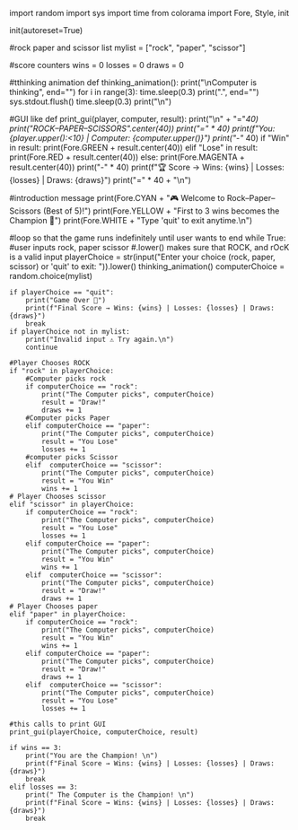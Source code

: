 import random
import sys
import time
from colorama import Fore, Style, init

init(autoreset=True)

#rock paper and scissor list
mylist = ["rock", "paper", "scissor"]

#score counters
wins = 0
losses = 0
draws = 0

#tthinking animation
def thinking_animation():
    print("\nComputer is thinking", end="")
    for i in range(3):
        time.sleep(0.3)
        print(".", end="")
        sys.stdout.flush()
    time.sleep(0.3)
    print("\n")

#GUI like
def print_gui(player, computer, result):
    print("\n" + "="*40)
    print("ROCK–PAPER–SCISSORS".center(40))
    print("=" * 40)
    print(f"You: {player.upper():<10}  |  Computer: {computer.upper()}")
    print("-"* 40)
    if "Win" in result:
        print(Fore.GREEN + result.center(40))
    elif "Lose" in result:
        print(Fore.RED + result.center(40))
    else:
        print(Fore.MAGENTA + result.center(40))
    print("-" * 40)
    print(f"🏆 Score → Wins: {wins} | Losses: {losses} | Draws: {draws}")
    print("=" * 40 + "\n")

#introduction message
print(Fore.CYAN + "🎮 Welcome to Rock–Paper–Scissors (Best of 5)!")
print(Fore.YELLOW + "First to 3 wins becomes the Champion 🏅")
print(Fore.WHITE + "Type 'quit' to exit anytime.\n")

#loop so that the game runs indefinitely until user wants to end
while True:
    #user inputs rock, paper scissor
    #.lower() makes sure that ROCK, and rOcK is a valid input
    playerChoice = str(input("Enter your choice (rock, paper, scissor) or 'quit' to exit: ")).lower()
    thinking_animation()
    computerChoice = random.choice(mylist)

    if playerChoice == "quit":
        print("Game Over 🏁")
        print(f"Final Score → Wins: {wins} | Losses: {losses} | Draws: {draws}")
        break
    if playerChoice not in mylist:
        print("Invalid input ⚠️ Try again.\n")
        continue

    #Player Chooses ROCK
    if "rock" in playerChoice:
        #Computer picks rock
        if computerChoice == "rock":
            print("The Computer picks", computerChoice)
            result = "Draw!"
            draws += 1
        #Computer picks Paper
        elif computerChoice == "paper":
            print("The Computer picks", computerChoice)
            result = "You Lose"
            losses += 1
        #computer picks Scissor
        elif  computerChoice == "scissor":
            print("The Computer picks", computerChoice)
            result = "You Win"
            wins += 1
    # Player Chooses scissor
    elif "scissor" in playerChoice:
        if computerChoice == "rock":
            print("The Computer picks", computerChoice)
            result = "You Lose"
            losses += 1
        elif computerChoice == "paper":
            print("The Computer picks", computerChoice)
            result = "You Win"
            wins += 1
        elif  computerChoice == "scissor":
            print("The Computer picks", computerChoice)
            result = "Draw!"
            draws += 1
    # Player Chooses paper
    elif "paper" in playerChoice:
        if computerChoice == "rock":
            print("The Computer picks", computerChoice)
            result = "You Win"
            wins += 1
        elif computerChoice == "paper":
            print("The Computer picks", computerChoice)
            result = "Draw!"
            draws += 1
        elif  computerChoice == "scissor":
            print("The Computer picks", computerChoice)
            result = "You Lose"
            losses += 1

    #this calls to print GUI
    print_gui(playerChoice, computerChoice, result)

    if wins == 3:
        print("You are the Champion! \n")
        print(f"Final Score → Wins: {wins} | Losses: {losses} | Draws: {draws}")
        break
    elif losses == 3:
        print(" The Computer is the Champion! \n")
        print(f"Final Score → Wins: {wins} | Losses: {losses} | Draws: {draws}")
        break
